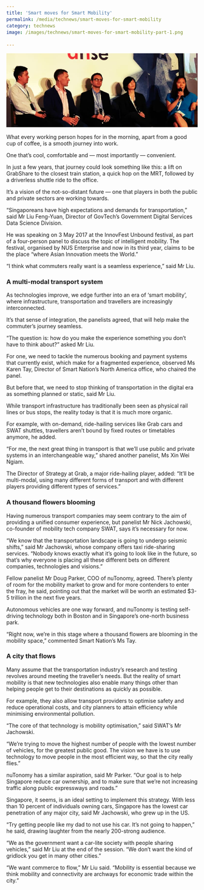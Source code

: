 ```yaml
---
title: 'Smart moves for Smart Mobility'
permalink: /media/technews/smart-moves-for-smart-mobility
category: technews
image: /images/technews/smart-moves-for-smart-mobility-part-1.png

---
```



![smart moves for smart mobility](/images/technews/smart-moves-for-smart-mobility-part-1.png)

What every working person hopes for in the morning, apart from a good cup of coffee, is a smooth journey into work.

One that’s cool, comfortable and — most importantly — convenient.

In just a few years, that journey could look something like this: a lift on GrabShare to the closest train station, a quick hop on the MRT, followed by a driverless shuttle ride to the office.

It’s a vision of the not-so-distant future — one that players in both the public and private sectors are working towards.

“Singaporeans have high expectations and demands for transportation,” said Mr Liu Feng-Yuan, Director of GovTech’s Government Digital Services Data Science Division.

He was speaking on 3 May 2017 at the InnovFest Unbound festival, as part of a four-person panel to discuss the topic of intelligent mobility. The festival, organised by NUS Enterprise and now in its third year, claims to be the place “where Asian Innovation meets the World.”

“I think what commuters really want is a seamless experience,” said Mr Liu.

### **A multi-modal transport system**
As technologies improve, we edge further into an era of ‘smart mobility’, where infrastructure, transportation and travellers are increasingly interconnected.

It’s that sense of integration, the panelists agreed, that will help make the commuter’s journey seamless.

“The question is: how do you make the experience something you don’t have to think about?” asked Mr Liu.

For one, we need to tackle the numerous booking and payment systems that currently exist, which make for a fragmented experience, observed Ms Karen Tay, Director of Smart Nation’s North America office, who chaired the panel.

But before that, we need to stop thinking of transportation in the digital era as something planned or static, said Mr Liu.

While transport infrastructure has traditionally been seen as physical rail lines or bus stops,  the reality today is that it is much more organic.

For example, with on-demand, ride-hailing services like Grab cars and SWAT shuttles, travellers aren’t bound by fixed routes or timetables anymore, he added.

“For me, the next great thing in transport is that we’ll use public and private systems in an interchangeable way,” shared another panelist, Ms Xin Wei Ngiam.

The Director of Strategy at Grab, a major ride-hailing player, added: “It’ll be multi-modal, using many different forms of transport and with different players providing different types of services.”

### **A thousand flowers blooming**
Having numerous transport companies may seem contrary to the aim of providing a unified consumer experience, but panelist Mr Nick Jachowski, co-founder of mobility tech company SWAT, says it’s necessary for now.

“We know that the transportation landscape is going to undergo seismic shifts,” said Mr Jachowski, whose company offers taxi ride-sharing services. “Nobody knows exactly what it’s going to look like in the future, so that’s why everyone is placing all these different bets on different companies, technologies and visions.”

Fellow panelist Mr Doug Parker, COO of nuTonomy, agreed. There’s plenty of room for the mobility market to grow and for more contenders to enter the fray, he said, pointing out that the market will be worth an estimated $3-5 trillion in the next five years.

Autonomous vehicles are one way forward, and nuTonomy is testing self-driving technology both in Boston and in Singapore’s one-north business park.

“Right now, we’re in this stage where a thousand flowers are blooming in the mobility space,” commented Smart Nation’s Ms Tay.

### **A city that flows**
Many assume that the transportation industry’s research and testing revolves around meeting the traveller’s needs. But the reality of smart mobility is that new technologies also enable many things other than helping people get to their destinations as quickly as possible.

For example, they also allow transport providers to optimise safety and reduce operational costs, and city planners to attain efficiency while minimising environmental pollution.

“The core of that technology is mobility optimisation,” said SWAT’s Mr Jachowski.

“We’re trying to move the highest number of people with the lowest number of vehicles, for the greatest public good. The vision we have is to use technology to move people in the most efficient way, so that the city really flies.”

nuTonomy has a similar aspiration, said Mr Parker. “Our goal is to help Singapore reduce car ownership, and to make sure that we’re not increasing traffic along public expressways and roads.”

Singapore, it seems, is an ideal setting to implement this strategy. With less than 10 percent of individuals owning cars, Singapore has the lowest car penetration of any major city, said Mr Jachowski, who grew up in the US.

“Try getting people like my dad to not use his car. It’s not going to happen,” he said, drawing laughter from the nearly 200-strong audience.

“We as the government want a car-lite society with people sharing vehicles,” said Mr Liu at the end of the session. “We don’t want the kind of gridlock you get in many other cities.”

“We want commerce to flow,” Mr Liu said. “Mobility is essential because we think mobility and connectivity are archways for economic trade within the city.”
